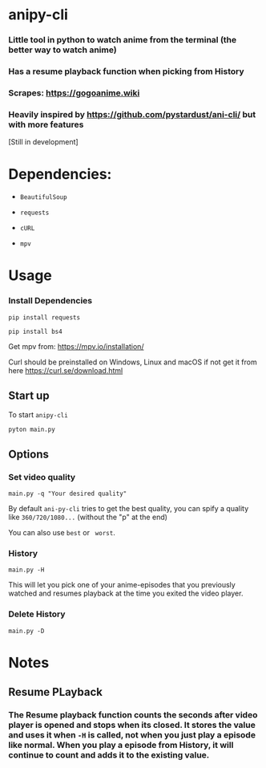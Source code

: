 # anipy-cli
### Little tool in python to watch anime from the terminal (the better way to watch anime)
### Has a resume playback function when  picking from History

### Scrapes: https://gogoanime.wiki

### Heavily inspired by https://github.com/pystardust/ani-cli/ but with more features

[Still in development]

# Dependencies:

- `BeautifulSoup`

- `requests`

- `cURL`

- `mpv`


# Usage

### Install Dependencies

`pip install requests`

`pip install bs4`

Get mpv from: https://mpv.io/installation/

Curl should be preinstalled on Windows, Linux and macOS if not get it from here https://curl.se/download.html

## Start up 
To start `anipy-cli`

`pyton main.py`

## Options
### Set video quality
`main.py -q "Your desired quality"` 

By default `ani-py-cli` tries to get the best quality, you can spify a quality like `360/720/1080...` (without the "p" at the end)

You can also use  `best` or ` worst`.

### History
`main.py -H`

This will let you pick one of your anime-episodes that you previously watched and resumes playback at the time you exited the video player.


### Delete History

`main.py -D`

# Notes
## Resume PLayback
### The Resume playback function counts the seconds after video player is opened and stops when its closed. It stores the value and uses it when `-H` is called, not when you just play a episode like normal. When you play a episode from History, it will continue to count and adds it to the existing value.   
